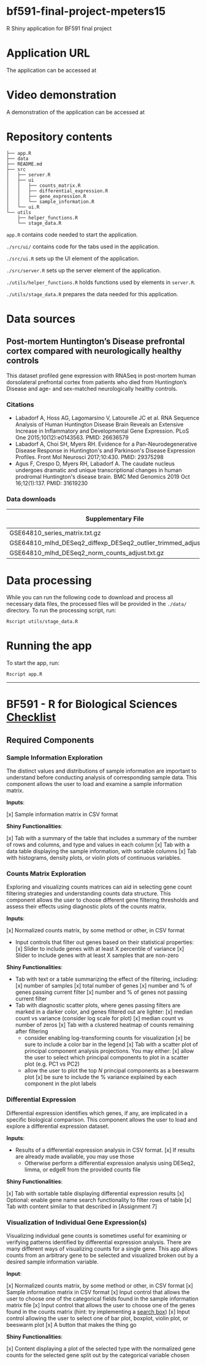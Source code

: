 # bf591-final-project-mpeters15
R Shiny application for BF591 final project

# Application URL
The application can be accessed at 

# Video demonstration
A demonstration of the application can be accessed at 

# Repository contents
```
├── app.R
├── data
├── README.md
├── src
│   ├── server.R
│   ├── ui
│   │   ├── counts_matrix.R
│   │   ├── differential_expression.R
│   │   ├── gene_expression.R
│   │   └── sample_information.R
│   └── ui.R
└── utils
    ├── helper_functions.R
    └── stage_data.R
```

`app.R` contains code needed to start the application.

`./src/ui/` contains code for the tabs used in the application.

`./src/ui.R` sets up the UI element of the application.

`./src/server.R` sets up the server element of the application.

`./utils/helper_functions.R` holds functions used by elements in `server.R`.

`./utils/stage_data.R` prepares the data needed for this application.


# Data sources
## Post-mortem Huntington’s Disease prefrontal cortex compared with neurologically healthy controls

This dataset profiled gene expression with RNASeq in post-mortem human dorsolateral prefrontal cortex from patients who died from Huntington’s Disease and age- and sex-matched neurologically healthy controls.

### Citations
- Labadorf A, Hoss AG, Lagomarsino V, Latourelle JC et al. RNA Sequence Analysis of Human Huntington Disease Brain Reveals an Extensive Increase in Inflammatory and Developmental Gene Expression. PLoS One 2015;10(12):e0143563. PMID: 26636579
- Labadorf A, Choi SH, Myers RH. Evidence for a Pan-Neurodegenerative Disease Response in Huntington's and Parkinson's Disease Expression Profiles. Front Mol Neurosci 2017;10:430. PMID: 29375298
- Agus F, Crespo D, Myers RH, Labadorf A. The caudate nucleus undergoes dramatic and unique transcriptional changes in human prodromal Huntington's disease brain. BMC Med Genomics 2019 Oct 16;12(1):137. PMID: 31619230

### Data downloads
| Supplementary File                                                | Download Link                                                                                                                                                |
|-------------------------------------------------------------------|--------------------------------------------------------------------------------------------------------------------------------------------------------------|
| GSE64810_series_matrix.txt.gz                                     | [(ftp)](https://ftp.ncbi.nlm.nih.gov/geo/series/GSE64nnn/GSE64810/matrix/GSE64810_series_matrix.txt.gz)                                                               |
| GSE64810_mlhd_DESeq2_diffexp_DESeq2_outlier_trimmed_adjust.txt.gz | [(ftp)](https://ftp.ncbi.nlm.nih.gov/geo/series/GSE64nnn/GSE64810/suppl/GSE64810_mlhd_DESeq2_norm_counts_adjust.txt.gz) |
| GSE64810_mlhd_DESeq2_norm_counts_adjust.txt.gz                    | [(ftp)](https://ftp.ncbi.nlm.nih.gov/geo/series/GSE64nnn/GSE64810/suppl/GSE64810_mlhd_DESeq2_diffexp_DESeq2_outlier_trimmed_adjust.txt.gz)                        |

# Data processing
While you can run the following code to download and process all necessary data files, the processed files will be provided in the `./data/` directory.
To run the processing script, run:
```
Rscript utils/stage_data.R
```

# Running the app
To start the app, run:
```
Rscript app.R
```

---

# BF591 - R for Biological Sciences [Checklist](https://bu-bioinfo.github.io/r-for-biological-sciences/final-project.html#required-components)

## Required Components

### Sample Information Exploration

The distinct values and distributions of sample information are important to understand before conducting analysis of corresponding sample data. This component allows the user to load and examine a sample information matrix.

**Inputs**:

[x] Sample information matrix in CSV format

**Shiny Functionalities**:

[x] Tab with a summary of the table that includes a summary of the number of rows and columns, and type and values in each column
[x] Tab with a data table displaying the sample information, with sortable columns
[x] Tab with histograms, density plots, or violin plots of continuous variables.

### Counts Matrix Exploration

Exploring and visualizing counts matrices can aid in selecting gene count
filtering strategies and understanding counts data structure. This component
allows the user to choose different gene filtering thresholds and assess their
effects using diagnostic plots of the counts matrix.

**Inputs**:

[x] Normalized counts matrix, by some method or other, in CSV format
* Input controls that filter out genes based on their statistical properties:
  [x] Slider to include genes with at least X percentile of variance
  [x] Slider to include genes with at least X samples that are non-zero

**Shiny Functionalities**:

* Tab with text or a table summarizing the effect of the filtering, including:
  [x] number of samples
  [x] total number of genes
  [x] number and % of genes passing current filter
  [x] number and % of genes not passing current filter
* Tab with diagnostic scatter plots, where genes passing filters are marked in
a darker color, and genes filtered out are lighter:
  [x] median count vs variance (consider log scale for plot)
  [x] median count vs number of zeros
[x] Tab with a clustered heatmap of counts remaining after filtering
  - consider enabling log-transforming counts for visualization
  [x] be sure to include a color bar in the legend
[x] Tab with a scatter plot of principal component analysis projections. You may either:
  [x] allow the user to select which principal components to plot in a scatter
  plot (e.g. PC1 vs PC2)
  - allow the user to plot the top $N$ principal components as a beeswarm plot
  [x] be sure to include the % variance explained by each component in the plot
  labels

### Differential Expression

Differential expression identifies which genes, if any, are implicated in a
specific biological comparison. This component allows the user to load and
explore a differential expression dataset.

**Inputs**:

* Results of a differential expression analysis in CSV format.
  [x] If results are already made available, you may use those
  - Otherwise perform a differential expression analysis using DESeq2, limma, or
    edgeR from the provided counts file

**Shiny Functionalities**:

[x] Tab with sortable table displaying differential expression results
  [x] Optional: enable gene name search functionality to filter rows of table
[x] Tab with content similar to that described in [Assignment 7]

### Visualization of Individual Gene Expression(s)

Visualizing individual gene counts is sometimes useful for examining or
verifying patterns identified by differential expression analysis. There are
many different ways of visualizing counts for a single gene. This app allows
counts from an arbitrary gene to be selected and visualized broken out by a
desired sample information variable.

**Input**:

[x] Normalized counts matrix, by some method or other, in CSV format
[x] Sample information matrix in CSV format
[x] Input control that allows the user to choose one of the categorical fields
found in the sample information matrix file
[x] Input control that allows the user to choose one of the genes found in the
counts matrix (hint: try implementing a [search box](https://stackoverflow.com/questions/47336114/searchbox-in-r-shiny))
[x] Input control allowing the user to select one of bar plot, boxplot, 
violin plot, or beeswarm plot
[x] A button that makes the thing go

**Shiny Functionalities**:

[x] Content displaying a plot of the selected type with the normalized gene counts
for the selected gene split out by the categorical variable chosen
